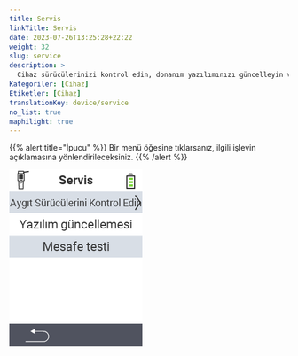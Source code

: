 ```yaml
---
title: Servis
linkTitle: Servis
date: 2023-07-26T13:25:28+22:22
weight: 32
slug: service
description: >
  Cihaz sürücülerinizi kontrol edin, donanım yazılımınızı güncelleyin ve menzil testi yapın
Kategoriler: [Cihaz]
Etiketler: [Cihaz]
translationKey: device/service
no_list: true
maphilight: true
---
```

{{% alert title="İpucu" %}}
Bir menü öğesine tıklarsanız, ilgili işlevin açıklamasına yönlendirileceksiniz.
{{% /alert %}}

<img src="menu.png" alt="VitalControl Servis" title="Servis" usemap="#workmap" class="maphilight" />

<map name="workmap">
  <area shape="rect" coords="2,42,238,82" alt="Cihaz sürücülerini kontrol et" title="Cihaz sürücülerinizi kontrol etme talimatlarını burada bulabilirsiniz&#10;Fare tıklaması: belgeleri aç" href="/en/docs/diagnosis/hardware/">
  <area shape="rect" coords="2,82,238,122" alt="Donanım yazılımı güncellemesi" title="Donanım yazılımınızı güncelleme talimatlarını burada bulabilirsiniz&#10;Fare tıklaması: belgeleri aç" href="/en/docs/firmware/update/">
  <area shape="rect" coords="2,122,238,162" alt="Menzil testi" title="Menzil testi yapma talimatlarını burada bulabilirsiniz&#10;Fare tıklaması: belgeleri aç" href="/en/docs/diagnosis/rfid-scan/">

  <area shape="rect" coords="2,282,120,319" alt="Geri" title="Seviyeye geri dön&#10;Fare tıklaması: belgeleri aç" href="/en/docs/device/">
</map>
